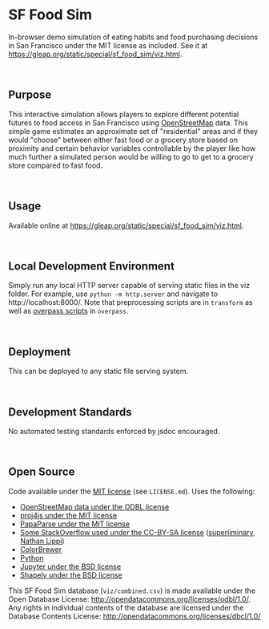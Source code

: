 SF Food Sim
================================================================================
In-browser demo simulation of eating habits and food purchasing decisions in San Francisco under the MIT license as included. See it at https://gleap.org/static/special/sf_food_sim/viz.html.

<br>

Purpose
--------------------------------------------------------------------------------
This interactive simulation allows players to explore different potential futures to food access in San Francisco using [OpenStreetMap](https://www.openstreetmap.org) data. This simple game estimates an approximate set of "residential" areas and if they would "choose" between either fast food or a grocery store based on proximity and certain behavior variables controllable by the player like how much further a simulated person would be willing to go to get to a grocery store compared to fast food.

<br>

Usage
--------------------------------------------------------------------------------
Available online at https://gleap.org/static/special/sf_food_sim/viz.html.

<br>

Local Development Environment
--------------------------------------------------------------------------------
Simply run any local HTTP server capable of serving static files in the viz folder. For example, use `python -m http.server` and navigate to http://localhost:8000/. Note that preprocessing scripts are in `transform` as well as [overpass scripts](https://wiki.openstreetmap.org/wiki/Overpass_API) in `overpass`.

<br>

Deployment
--------------------------------------------------------------------------------
This can be deployed to any static file serving system.

<br>

Development Standards
--------------------------------------------------------------------------------
No automated testing standards enforced by jsdoc encouraged.

<br>

Open Source
--------------------------------------------------------------------------------
Code available under the [MIT license](https://mit-license.org/) (see `LICENSE.md`). Uses the following:

 - [OpenStreetMap data under the ODBL license](https://www.openstreetmap.org)
 - [proj4js under the MIT license](http://proj4js.org/)
 - [PapaParse under the MIT license](https://www.papaparse.com/)
 - [Some StackOverflow used under the CC-BY-SA license](https://stackoverflow.com/help/licensing) ([superliminary](https://stackoverflow.com/questions/2450954), [Nathan Lippi](https://stackoverflow.com/questions/14560999))
 - [ColorBrewer](https://colorbrewer2.org)
 - [Python](https://www.python.org/)
 - [Jupyter under the BSD license](https://jupyter.org/)
 - [Shapely under the BSD license](https://github.com/shapely/shapely)

This SF Food Sim database (`viz/combined.csv`) is made available under the Open Database License: http://opendatacommons.org/licenses/odbl/1.0/. Any rights in individual contents of the database are licensed under the Database Contents License: http://opendatacommons.org/licenses/dbcl/1.0/
